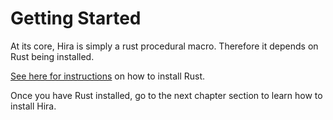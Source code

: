 # Getting Started

At its core, Hira is simply a rust procedural macro. Therefore it depends on Rust being installed.

[See here for instructions](https://www.rust-lang.org/learn/get-started) on how to install Rust.

Once you have Rust installed, go to the next chapter section to learn how to install Hira.
